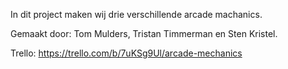 In dit project maken wij drie verschillende arcade machanics.

Gemaakt door: Tom Mulders, Tristan Timmerman en Sten Kristel.

Trello: https://trello.com/b/7uKSg9Ul/arcade-mechanics
